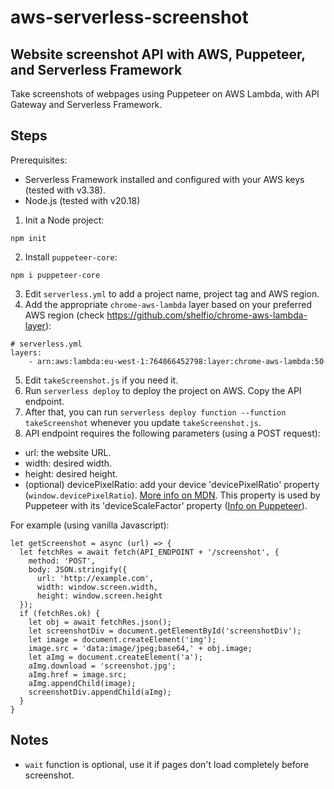 # aws-serverless-screenshot
## Website screenshot API with AWS, Puppeteer, and Serverless Framework

Take screenshots of webpages using Puppeteer on AWS Lambda, with API Gateway and Serverless Framework.

## Steps

Prerequisites:
- Serverless Framework installed and configured with your AWS keys (tested with v3.38).
- Node.js (tested with v20.18)

1. Init a Node project:
  ```
npm init
  ```
2. Install `puppeteer-core`:
  ```
npm i puppeteer-core
  ```
3. Edit `serverless.yml` to add a project name, project tag and AWS region.
4. Add the appropriate `chrome-aws-lambda` layer based on your preferred AWS region (check <https://github.com/shelfio/chrome-aws-lambda-layer>):
  ```
# serverless.yml
layers:
      - arn:aws:lambda:eu-west-1:764866452798:layer:chrome-aws-lambda:50
  ```
5. Edit `takeScreenshot.js` if you need it.
6. Run `serverless deploy` to deploy the project on AWS. Copy the API endpoint.
7. After that, you can run `serverless deploy function --function takeScreenshot` whenever you update `takeScreenshot.js`.
8. API endpoint requires the following parameters (using a POST request):
 - url: the website URL.
 - width: desired width.
 - height: desired height.
 - (optional) devicePixelRatio: add your device 'devicePixelRatio' property (`window.devicePixelRatio`). [More info on MDN](https://developer.mozilla.org/en-US/docs/Web/API/Window/devicePixelRatio). This property is used by Puppeteer with its 'deviceScaleFactor' property ([Info on Puppeteer](https://pptr.dev/api/puppeteer.viewport)).

  For example (using vanilla Javascript):
  ```
  let getScreenshot = async (url) => {
    let fetchRes = await fetch(API_ENDPOINT + '/screenshot', {
      method: 'POST',
      body: JSON.stringify({
        url: 'http://example.com',
        width: window.screen.width,
        height: window.screen.height
    });
    if (fetchRes.ok) {
      let obj = await fetchRes.json();
      let screenshotDiv = document.getElementById('screenshotDiv');
      let image = document.createElement('img');
      image.src = 'data:image/jpeg;base64,' + obj.image;
      let aImg = document.createElement('a');
      aImg.download = 'screenshot.jpg';
      aImg.href = image.src;
      aImg.appendChild(image);
      screenshotDiv.appendChild(aImg);
    }
  }
  ```

## Notes

- `wait` function is optional, use it if pages don't load completely before screenshot.
